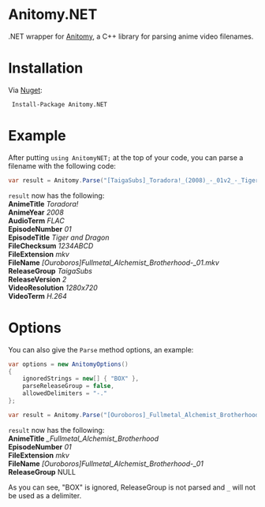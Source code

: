 # Anitomy.NET
.NET wrapper for [Anitomy](https://github.com/erengy/anitomy), a C++ library for parsing anime video filenames.

# Installation
Via [Nuget](https://www.nuget.org/packages/Anitomy.NET):
```
 Install-Package Anitomy.NET 
```

# Example
After putting `using AnitomyNET;` at the top of your code, you can parse a filename with the following code:
``` C#
var result = Anitomy.Parse("[TaigaSubs]_Toradora!_(2008)_-_01v2_-_Tiger_and_Dragon_[1280x720_H.264_FLAC][1234ABCD].mkv");
```
`result` now has the following:  
**AnimeTitle** *Toradora!*  
**AnimeYear** *2008*  
**AudioTerm** *FLAC*  
**EpisodeNumber** *01*  
**EpisodeTitle** *Tiger and Dragon*  
**FileChecksum** *1234ABCD*  
**FileExtension** *mkv*  
**FileName** *[Ouroboros]_Fullmetal_Alchemist_Brotherhood_-_01.mkv*  
**ReleaseGroup** *TaigaSubs*  
**ReleaseVersion** *2*  
**VideoResolution** *1280x720*  
**VideoTerm** *H.264*  

# Options
You can also give the `Parse` method options, an example:
``` C#
var options = new AnitomyOptions()
{
    ignoredStrings = new[] { "BOX" },
    parseReleaseGroup = false,
    allowedDelimiters = "-."
};

var result = Anitomy.Parse("[Ouroboros]_Fullmetal_Alchemist_BrotherhoodBOX_-_01.mkv", options);
```
`result` now has the following:  
**AnimeTitle** *_Fullmetal_Alchemist_Brotherhood*  
**EpisodeNumber** *01*  
**FileExtension** *mkv*  
**FileName** *[Ouroboros]_Fullmetal_Alchemist_Brotherhood_-_01*  
**ReleaseGroup** NULL  

As you can see, "BOX" is ignored, ReleaseGroup is not parsed  and `_` will not be used as a delimiter.